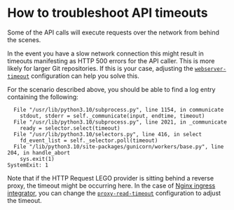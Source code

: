 # How to troubleshoot API timeouts

Some of the API calls will execute requests over the network from behind the scenes.

In the event you have a slow network connection this might result in timeouts manifesting as HTTP 500 errors for the API caller. This is more likely for larger Git repositories. If this is your case, adjusting the [`webserver-timeout`](https://charmhub.io/httprequest-lego-provider/configurations#webserver-timeout) configuration can help you solve this.

For the scenario described above, you should be able to find a log entry containing the following:
```
  File "/usr/lib/python3.10/subprocess.py", line 1154, in communicate
    stdout, stderr = self._communicate(input, endtime, timeout)
  File "/usr/lib/python3.10/subprocess.py", line 2021, in _communicate
    ready = selector.select(timeout)
  File "/usr/lib/python3.10/selectors.py", line 416, in select
    fd_event_list = self._selector.poll(timeout)
  File "/lib/python3.10/site-packages/gunicorn/workers/base.py", line 204, in handle_abort
    sys.exit(1)
SystemExit: 1
```

Note that if the HTTP Request LEGO provider is sitting behind a reverse proxy, the timeout might be occurring here. In the case of [Nginx ingress integrator](https://charmhub.io/nginx-ingress-integrator), you can change the [`proxy-read-timeout`](https://charmhub.io/nginx-ingress-integrator/configurations#proxy-read-timeout) configuration to adjust the timeout.
